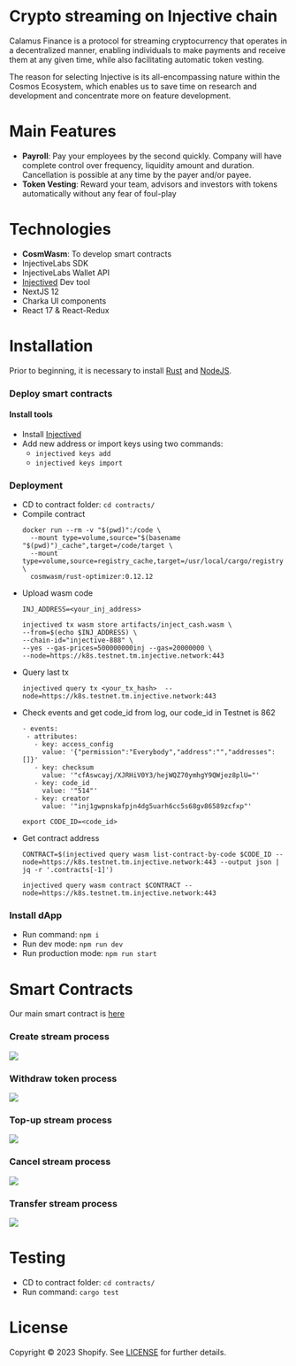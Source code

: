 # Crypto streaming on Injective chain
Calamus Finance is a protocol for streaming cryptocurrency that operates in a decentralized manner, enabling individuals to make payments and receive them at any given time, while also facilitating automatic token vesting.

The reason for selecting Injective is its all-encompassing nature within the Cosmos Ecosystem, which enables us to save time on research and development and concentrate more on feature development.

# Main Features
- **Payroll**: Pay your employees by the second quickly. Company will have complete control over frequency, liquidity amount and duration. Cancellation is possible at any time by the payer and/or payee.
- **Token Vesting**: Reward your team, advisors and investors with tokens automatically without any fear of foul-play

# Technologies
- **CosmWasm**: To develop smart contracts
- InjectiveLabs SDK
- InjectiveLabs Wallet API
- [Injectived](https://docs.injective.network/develop/tools/injectived/install) Dev tool
- NextJS 12
- Charka UI components
- React 17 & React-Redux

# Installation

Prior to beginning, it is necessary to install [Rust](https://www.rust-lang.org/tools/install) and [NodeJS](https://nodejs.org/ro).

### Deploy smart contracts
#### Install tools
- Install [Injectived](https://docs.injective.network/develop/tools/injectived/install)
- Add new address or import keys using two commands: 
  - `injectived keys add`
  - `injectived keys import`

### Deployment

- CD to contract folder: `cd contracts/`
- Compile contract
    ```
    docker run --rm -v "$(pwd)":/code \
      --mount type=volume,source="$(basename "$(pwd)")_cache",target=/code/target \
      --mount type=volume,source=registry_cache,target=/usr/local/cargo/registry \
      cosmwasm/rust-optimizer:0.12.12
    
    ```
- Upload wasm code
    ```
    INJ_ADDRESS=<your_inj_address>
    
    injectived tx wasm store artifacts/inject_cash.wasm \
    --from=$(echo $INJ_ADDRESS) \
    --chain-id="injective-888" \
    --yes --gas-prices=500000000inj --gas=20000000 \
    --node=https://k8s.testnet.tm.injective.network:443
    
    ```
- Query last tx
  ```
  injectived query tx <your_tx_hash>  --node=https://k8s.testnet.tm.injective.network:443
  ```
- Check events and get code_id from log, our code_id in Testnet is 862
    ```
    - events:
     - attributes:
       - key: access_config
         value: '{"permission":"Everybody","address":"","addresses":[]}'
       - key: checksum
         value: '"cfAswcayj/XJRHiV0Y3/hejWQZ70ymhgY9QWjez8plU="'
       - key: code_id
         value: '"514"'
       - key: creator
         value: '"inj1gwpnskafpjn4dg5uarh6cc5s68gv86589zcfxp"'
    
    ```
    ```
    export CODE_ID=<code_id>
    ```
- Get contract address
    ```
    CONTRACT=$(injectived query wasm list-contract-by-code $CODE_ID --node=https://k8s.testnet.tm.injective.network:443 --output json | jq -r '.contracts[-1]')
    ```
    ```
    injectived query wasm contract $CONTRACT --node=https://k8s.testnet.tm.injective.network:443
    ```
### Install dApp

- Run command: `npm i`
- Run dev mode: `npm run dev`
- Run production mode: `npm run start`

# Smart Contracts
Our main smart contract is [here](https://testnet.explorer.injective.network/contract/inj1tna3283sjqd4vdehglz9r8hgswel3jl6vx8q4a/?tab=transactions)

### Create stream process
![](docs/CreateStream.jpg)

### Withdraw token process

![](docs/WithdrawProccess.jpg)

### Top-up stream process 
![](docs/TopupProcess.jpg)

### Cancel stream process
![](docs/CancelProcess.jpg)

### Transfer stream process
![](docs/TransferProcess.jpg)

# Testing
- CD to contract folder: `cd contracts/`
- Run command: `cargo test`
# License

Copyright © 2023 Shopify. See [LICENSE](LICENSE.md) for further details.